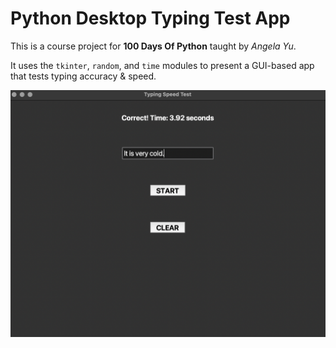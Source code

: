 # Python Desktop Typing Test App

This is a course project for **100 Days Of Python** taught by _Angela Yu_.

It uses the `tkinter`, `random`, and `time` modules to present a GUI-based app that tests typing accuracy & speed.

![App Screenshot](https://github.com/rhc-iv/py-typing-test/blob/main/screenshot.png)
